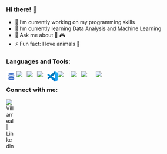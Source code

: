 ### Hi there! 👋

- 🔭 I’m currently working on my programming skills
- 🌱 I’m currently learning Data Analysis and Machine Learning  
- 💬 Ask me about 🏈 🎮
- ⚡ Fun fact: I love animals 🐶

### Languages and Tools:
<img align="left" width="28px" src="https://raw.githubusercontent.com/github/explore/80688e429a7d4ef2fca1e82350fe8e3517d3494d/topics/sql/sql.png">
<img align="left" width="28px" src="https://github.com/gilbarbara/logos/blob/master/logos/python.svg">
<img align="left" width="28px" src="https://github.com/gilbarbara/logos/blob/master/logos/julia.svg">
<img align="left" width="28px" src="https://github.com/gilbarbara/logos/blob/master/logos/jupyter.svg">
<img align="left" width="28px" src="https://raw.githubusercontent.com/github/explore/80688e429a7d4ef2fca1e82350fe8e3517d3494d/topics/visual-studio-code/visual-studio-code.png" />
<img align="left" width="36px" src="https://github.com/gilbarbara/logos/blob/master/logos/aws.svg">
<img align="left" width="28px" src="https://github.com/gilbarbara/logos/blob/master/logos/postgresql.svg">
<img align="left" width="40px" src="https://github.com/gilbarbara/logos/blob/master/logos/git.svg">
<img align="left" width="28px" src="https://github.com/gilbarbara/logos/blob/master/logos/github-icon.svg">                                                                                               

</br >

### Connect with me:
[<img align="left" alt="Villarreal | LinkedIn" width="22px" src="https://github.com/gilbarbara/logos/blob/master/logos/linkedin-icon.svg" />][linkedin]

[linkedin]: https://www.linkedin.com/in/alejandro-villarreal-9310/
